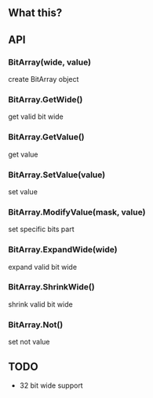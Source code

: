 ## What this?

## API
### BitArray(wide, value)
create BitArray object

### BitArray.GetWide()
get valid bit wide

### BitArray.GetValue() 
get value

### BitArray.SetValue(value)
set value

### BitArray.ModifyValue(mask, value)
set specific bits part

### BitArray.ExpandWide(wide)
expand valid bit wide 

### BitArray.ShrinkWide()
shrink valid bit wide

### BitArray.Not()
set not value

## TODO
* 32 bit wide support
